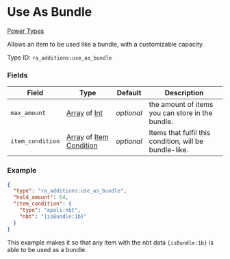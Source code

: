 # Use As Bundle
[Power Types](../power_types.md)

Allows an item to be used like a bundle, with a customizable capacity.

Type ID: `ra_additions:use_as_bundle`
### Fields
 | Field | Type | Default | Description | 
|---|---|---|---|
 | `max_amount` | [Array](../data_types/array.md) of [Int](../data_types/int.md) | _optional_ | the amount of items you can store in the bundle. | 
 | `item_condition` | [Array](../data_types/array.md) of [Item Condition](../item_condition_types.md) | _optional_ | Items that fulfil this condition, will be bundle-like. | 

### Example
```json
{
  "type": "ra_additions:use_as_bundle",
  "hold_amount": 64,
  "item_condition": {
    "type": "apoli:nbt",
    "nbt": "{isBundle:1b}"
  }
}
```
This example makes it so that any item with the nbt data `{isBundle:1b}` is able to be used as a bundle.
